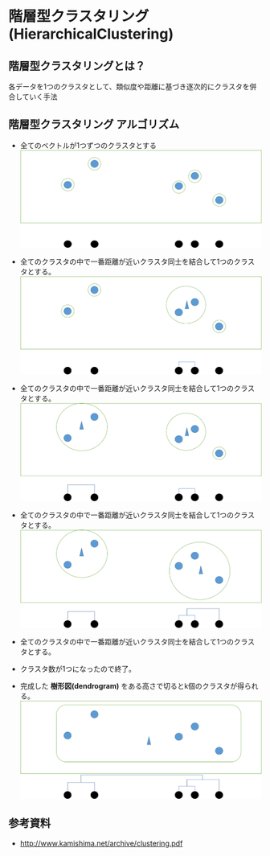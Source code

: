 # 階層型クラスタリング(HierarchicalClustering)
## 階層型クラスタリングとは？
各データを1つのクラスタとして、類似度や距離に基づき逐次的にクラスタを併合していく手法

## 階層型クラスタリング アルゴリズム

* 全てのベクトルが1つずつのクラスタとする
![figure1](./img/figure1.png)

* 全てのクラスタの中で一番距離が近いクラスタ同士を結合して1つのクラスタとする。
![figure2](./img/figure2.png)

* 全てのクラスタの中で一番距離が近いクラスタ同士を結合して1つのクラスタとする。
![figure3](./img/figure3.png)

* 全てのクラスタの中で一番距離が近いクラスタ同士を結合して1つのクラスタとする。
![figure4](img/figure4.png)


* 全てのクラスタの中で一番距離が近いクラスタ同士を結合して1つのクラスタとする。
* クラスタ数が1つになったので終了。
* 完成した **樹形図(dendrogram)** をある高さで切るとk個のクラスタが得られる。
![figure5](./img/figure5.png)


## 参考資料
* http://www.kamishima.net/archive/clustering.pdf
